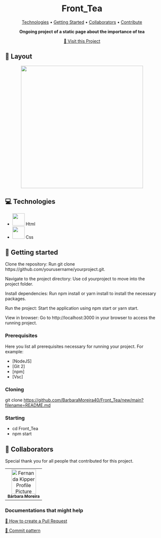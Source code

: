 <h1 align="center" style="font-weight: bold;">Front_Tea</h1>

<p align="center">
 <a href="#tech">Technologies</a> • 
 <a href="#started">Getting Started</a> • 
  <a href="#colab">Collaborators</a> •
 <a href="#contribute">Contribute</a>
</p>

<p align="center">
    <b>Ongoing project of a static page about the importance of tea</b>
</p>

<p align="center">
     <a href="PROJECT__URL">📱 Visit this Project</a>
</p>

<h2 id="layout">🎨 Layout</h2>


<p align="center">
    <img src="https://github.com/user-attachments/assets/6ac30f13-4c08-4957-aef9-fc25875da6b2" width="400px">
    
</p>

<h2 id="technologies">💻 Technologies</h2>

- <img src="https://cdn.jsdelivr.net/gh/devicons/devicon@latest/icons/html5/html5-original.svg" width="40px"/> Html
- <img src="https://cdn.jsdelivr.net/gh/devicons/devicon@latest/icons/css3/css3-original.svg" width="40px"/> Css


  
<h2 id="started">🚀 Getting started</h2>
Clone the repository:
Run git clone https://github.com/yourusername/yourproject.git.

Navigate to the project directory:
Use cd yourproject to move into the project folder.

Install dependencies:
Run npm install or yarn install to install the necessary packages.

Run the project:
Start the application using npm start or yarn start.

View in browser:
Go to http://localhost:3000 in your browser to access the running project.


<h3>Prerequisites</h3>

Here you list all prerequisites necessary for running your project. For example:

- [NodeJS]
- [Git 2]
- [npm]
- [Vsc]

<h3>Cloning</h3>


git clone https://github.com/BarbaraMoreira40/Front_Tea/new/main?filename=README.md

<h3>Starting</h3>

- cd Front_Tea
- npm start

<h2 id="colab">🤝 Collaborators</h2>

Special thank you for all people that contributed for this project.



<table>
  <tr>
    <td align="center">
      <a href="#">
        <img src="https://github.com/user-attachments/assets/8671fac6-0dbc-49ee-829c-8888ccf8597a" width="80px;" alt="Fernanda Kipper Profile Picture"/><br>
        <sub>
          <b>Bárbara Moreira</b>
        </sub>
      </a>
    </td>
  </tr>
</table>



<h3>Documentations that might help</h3>

[📝 How to create a Pull Request](https://www.atlassian.com/br/git/tutorials/making-a-pull-request)

[💾 Commit pattern](https://gist.github.com/joshbuchea/6f47e86d2510bce28f8e7f42ae84c716)
